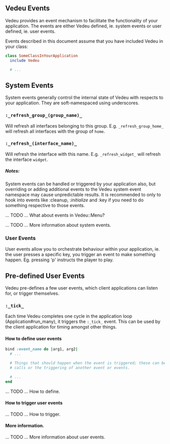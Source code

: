 ## Vedeu Events

Vedeu provides an event mechanism to facilitate the functionality of your application. The events are either Vedeu defined, ie. system events or user defined, ie. user events.

Events described in this document assume that you have included Vedeu in your class:

```ruby
class SomeClassInYourApplication
  include Vedeu

  # ...
```

## System Events

System events generally control the internal state of Vedeu with respects to your application. They are soft-namespaced using underscores.

### `:_refresh_group_(group_name)_`

Will refresh all interfaces belonging to this group. E.g. `_refresh_group_home_` will refresh all interfaces with the group of `home`.

### `:_refresh_(interface_name)_`

Will refresh the interface with this name. E.g. `_refresh_widget_` will refresh the interface `widget`.


##### Notes:

System events can be handled or triggered by your application also, but overriding or adding additional events to the Vedeu system event namespace may cause unpredictable results. It is recommended to only to hook into events like :cleanup, :_initialize_ and :key if you need to do something respective to those events.

... TODO ... What about events in Vedeu::Menu?

... TODO ... More information about system events.


### User Events

User events allow you to orchestrate behaviour within your application, ie. the user presses a specific key, you trigger an event to make something happen. Eg. pressing 'p' instructs the player to play.

## Pre-defined User Events

Vedeu pre-defines a few user events, which client applications can listen for, or trigger themselves.

### `:_tick_`

Each time Vedeu completes one cycle in the application loop
(Application#run_many), it triggers the `:_tick_` event. This can be used by the
client application for timing amongst other things.

#### How to define user events

```ruby
bind :event_name do |arg1, arg2|
  # ...

  # Things that should happen when the event is triggered; these can be method
  # calls or the triggering of another event or events.

  # ...
end
```

... TODO ... How to define.


#### How to trigger user events

... TODO ... How to trigger.


#### More information.

... TODO ... More information about user events.


